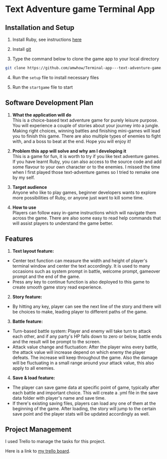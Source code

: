 # Text Adventure game Terminal App

## Installation and Setup
1. Install Ruby, see instructions [here](https://www.ruby-lang.org/en/documentation/installation/)  
   
2. Install [git](https://git-scm.com/downloads)  
   
3. Type the command below to clone the game app to your local directory  
```bash
git clone https://github.com/amwhow/Terminal-app---text-adventure-game.git
```  
4. Run the `setup` file to install necessary files  
   
5. Run the `startgame` file to start

## Software Development Plan  
1. **What the application will do**  
   This is a choice-based text adventure game for purely leisure purpose. You will experience a couple of stories about your journey into a jungle. Making right choices, winning battles and finishing mini-games will lead you to finish this game. There are also multiple types of enemies to fight with, and a boss to beat at the end. Hope you will enjoy it!  
  
2. **Problem this app will solve and why am I developing it**  
   This is a game for fun, it is worth to try if you like text adventure games. If you have learnt Ruby, you can also access to the source code and add some flavour to your own character or to the enemies. I missed the time when I first played those text-adventure games so I tried to remake one by my self.  
  
3. **Target audience**  
   Anyone who like to play games, beginner developers wants to explore more possibilities of Ruby, or anyone just want to kill some time.

4. **How to use**  
   Players can follow easy in-game instructions which will navigate them across the game. There are also some easy to read help commands that will assist players to understand the game better. 
    

## Features  
1. **Text layout feature:**  
- Center text function can measure the width and height of player's terminal window and center the text accordingly. It is used to many occasions such as system prompt in battle, welcome prompt, gameover prompt and the end of the game. 
- Press any key to continue function is also deployed to this game to create smooth game story read experience.   

2. **Story feature:**  
- By hitting any key, player can see the next line of the story and there will be choices to make, leading player to different paths of the game.

3. **Battle feature:**  
- Turn-based battle system: Player and enemy will take turn to attack each other, and if any party's HP falls down to zero or below, battle ends and the result will be prompt to the screen.  
- Attack value change and fluctuation: After the player wins every battle, the attack value will increase depend on which enemy the player defeats. The increase will keep throughout the game. Also the damage will be fluctuating in a small range around your attack value, this also apply to all enemies.  

4. **Save & load feature:**  
- The player can save game data at specific point of game, typically after each battle and important choice. This will create a .yml file in the save data folder with player's name and save time.  
- If there's existing saving files, players can load any one of them at the beginning of the game. After loading, the story will jump to the certain save point and the player stats will be updated accordingly as well.


## Project Management

I used Trello to manage the tasks for this project.

Here is a link to [my trello board](https://trello.com/b/HLiXNBXP/terminal-text-adventure-game).




